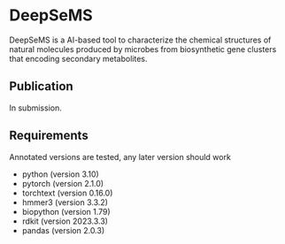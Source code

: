 # DeepSeMS
DeepSeMS is a AI-based tool to characterize the chemical structures of natural molecules produced by microbes from biosynthetic gene clusters that encoding secondary metabolites. 


## Publication
In submission.
## Requirements
Annotated versions are tested, any later version should work
- python (version 3.10)
- pytorch (version 2.1.0)
- torchtext (version 0.16.0)
- hmmer3 (version 3.3.2)
- biopython (version 1.79)
- rdkit (version 2023.3.3)
- pandas (version 2.0.3)

